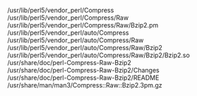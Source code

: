 /usr/lib/perl5/vendor\_perl/Compress  
/usr/lib/perl5/vendor\_perl/Compress/Raw  
/usr/lib/perl5/vendor\_perl/Compress/Raw/Bzip2.pm  
/usr/lib/perl5/vendor\_perl/auto/Compress  
/usr/lib/perl5/vendor\_perl/auto/Compress/Raw  
/usr/lib/perl5/vendor\_perl/auto/Compress/Raw/Bzip2  
/usr/lib/perl5/vendor\_perl/auto/Compress/Raw/Bzip2/Bzip2.so  
/usr/share/doc/perl-Compress-Raw-Bzip2  
/usr/share/doc/perl-Compress-Raw-Bzip2/Changes  
/usr/share/doc/perl-Compress-Raw-Bzip2/README  
/usr/share/man/man3/Compress::Raw::Bzip2.3pm.gz  
